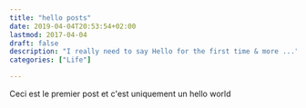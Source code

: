 ```yaml
---
title: "hello posts"
date: 2019-04-04T20:53:54+02:00
lastmod: 2017-04-04
draft: false
description: "I really need to say Hello for the first time & more ..."
categories: ["Life"]

---
```



Ceci est le premier post et c'est uniquement un hello world
